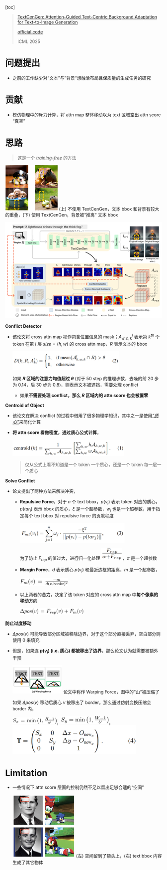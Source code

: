 [toc]

> [TextCenGen: Attention-Guided Text-Centric Background Adaptation for Text-to-Image Generation](https://arxiv.org/abs/2404.11824)
>
> [official code](https://github.com/tianyilt/TextCenGen_Background_Adapt)
>
> ICML 2025

# 问题提出

- 之前的工作缺少对“文本”与”背景“想融洽布局且保质量的生成任务的研究



# 贡献

- 模仿物理中的斥力计算，将 attn map 整体移动以为 text 区域空出 attn score “真空”



# 思路

> 这是一个 <u>*training-free*</u> 的方法

<img src="assets/image-20250620114616994.png" alt="image-20250620114616994" style="zoom:33%;" /> (上) 不使用 TextCenGen，文本 bbox 和背景有较大的重叠，(下) 使用 TextCenGen，背景被“推离“ 文本 bbox

<img src="assets/image-20250620135050891.png" alt="image-20250620135050891"  />

**Conflict Detector**

- 该论文将 cross attn map 视作包含位置信息的 mask；$A^l_{w,h,k}$ 表示第 $k^{th}$ 个 token 在第 $l$ 层 $size=(h,w)$ 的 cross attn map，$R$ 表示文本的 bbox

  <img src="assets/image-20250620135357127.png" alt="image-20250620135357127" style="zoom: 40%;" />

  如果 **$R$ 区域的注意力均值超过 $\theta$** (对于 50 step 的推理步数，去噪的前 20 步为 $0.14$，后 30 步为 $0.8$)，则表示文本被遮挡，需要处理 conflict

  - 如果**不需要处理 conflict，那么 $R$ 区域内的 attn score 也会被置零**

**Centroid of Object**

- 该论文在解决 conflict 的过程中借用了很多物理学知识，其中之一是使用<u>*“质心”*</u>来简化计算

- **将 attn score 看做密度，通过质心公式计算**，

  <img src="assets/image-20250620140601556.png" alt="image-20250620140601556" style="zoom: 35%;" />

  > 仅从公式上看不知道是一个 token 一个质心，还是一个 token 每一层一个质心

**Solve Conflict**

- 论文提出了两种方法来解决冲突，

  - **Repulsive Force**，对于 $n$ 个 text bbox，$p(v_i)$ 表示 token 对应的质心，$p(tar_j)$ 表示 bbox 的质心，$\xi$ 是一个超参数，$w_j$ 也是一个超参数，用于指定每个 text bbox 对 repulsive force 的贡献程度

    <img src="assets/image-20250620141158651.png" alt="image-20250620141158651" style="zoom:40%;" />

    为了防止 $F_{rep}$ 的值过大，进行归一化处理 <img src="assets/image-20250620142300424.png" alt="image-20250620142300424" style="zoom:35%;" />，$\alpha$ 是一个超参数

  - **Margin Force**，$d$ 表示质心 $p(v_i)$ 和最近边框的距离，$m$ 是一个超参数，

    <img src="assets/image-20250620142530035.png" alt="image-20250620142530035" style="zoom:17%;" />

  - 以上两者的**合力**，决定了该 token 对应的 cross attn map 中**每个像素的移动方向**

    <img src="assets/image-20250620142719162.png" alt="image-20250620142719162" style="zoom: 20%;" />

**防止过度移动**

- $\Delta pos(v)$ 可能导致部分区域被移除边界，对于这个部分直接丢弃，空白部分则使用 0 来填充

- 但是，如果连 **$p(v_i)$ (i.e. 质心) 都被移出了边界**，那么论文认为就需要被额外干预

  <img src="assets/image-20250620143945014.png" alt="image-20250620143945014" style="zoom:33%;" /> 论文中称作 Warping Force，图中的“山“被压缩了

  如果 $\Delta pos(v)$ 移动后质心 $v$ 被移出了 border，那么通过仿射变换压缩会 border 内，

  <img src="assets/image-20250620144352247.png" alt="image-20250620144352247" style="zoom:17%;" />，<img src="assets/image-20250620144422800.png" alt="image-20250620144422800" style="zoom:15%;" />，<img src="assets/image-20250620144549712.png" alt="image-20250620144549712" style="zoom: 50%;" />



# Limitation

- 一些情况下 attn score 层面的控制仍然不足以留出足够合适的“空间”

  <img src="assets/image-20250620144949363.png" alt="image-20250620144949363" style="zoom:33%;" /> (左) 空间留到了额头上，(右) text bbox 内容生成了其它物体